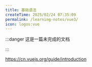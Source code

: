 ```yaml
---
title: 基础语法
createTime: 2025/02/24 07:35:09
permalink: /learning-notes/vue3/
icon: logos:vue
---
```

:::danger 这是一篇未完成的文档

:::

https://cn.vuejs.org/guide/introduction